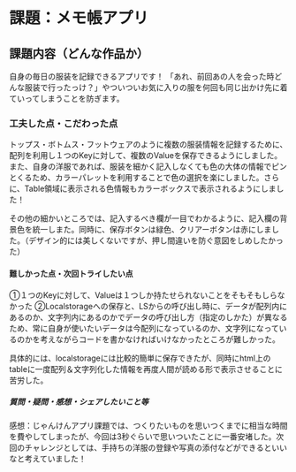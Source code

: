 # 課題：メモ帳アプリ

## 課題内容（どんな作品か）
自身の毎日の服装を記録できるアプリです！
「あれ、前回あの人を会った時どんな服装で行ったっけ？」やついついお気に入りの服を何回も同じ出かけ先に着ていってしまうことを防ぎます。

### 工夫した点・こだわった点
トップス・ボトムス・フットウェアのように複数の服装情報を記録するために、配列を利用し１つのKeyに対して、複数のValueを保存できるようにしました。また、自身の洋服であれば、服装を細かく記入しなくても色の大体の情報でピンとくるため、カラーパレットを利用することで色の選択を楽にしました。さらに、Table領域に表示される色情報もカラーボックスで表示されるようにしました！

その他の細かいところでは、記入するべき欄が一目でわかるように、記入欄の背景色を統一しまた。同時に、保存ボタンは緑色、クリアーボタンは赤にしました。（デザイン的には美しくないですが、押し間違いを防ぐ意図をしめしたかった）

#### 難しかった点・次回トライしたい点
①１つのKeyに対して、Valueは１つしか持たせられないことをそもそもしらなかった
②Localstorageへの保存と、LSからの呼び出し時に、データが配列内にあるのか、文字列内にあるのかでデータの呼び出し方（指定のしかた）が異なるため、常に自身が使いたいデータは今配列になっているのか、文字列になっているのかを考えながらコードを書かなければいけなかったところが難しかった。

具体的には、localstorageには比較的簡単に保存できたが、同時にhtml上のtableに一度配列＆文字列化した情報を再度人間が読める形で表示させることに苦労した。

##### 質問・疑問・感想・シェアしたいこと等
感想：じゃんけんアプリ課題では、つくりたいものを思いつくまでに相当な時間を費やしてしまったが、今回は3秒ぐらいで思いついたことに一番安堵した。次回のチャレンジとしては、手持ちの洋服の登録や写真の添付などができるといいなと考えていました！